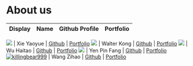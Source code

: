 # About us

Display | Name | Github Profile | Portfolio 
--------|:----:|:--------------:|:---------:

![](https://via.placeholder.com/100.png?text=Photo) | Xie Yaoyue | [Github](https://github.com/xieyaoyue) | [Portfolio](team/xieyaoyue.md)
![](https://via.placeholder.com/100.png?text=Photo) | Walter Kong | [Github](https://github.com/k-walter) | [Portfolio](team/walterkong.md)
![](https://via.placeholder.com/100.png?text=Photo) | Wu Haitao | [Github](https://github.com/Wu-Haitao) | [Portfolio](team/wu-haitao.md)
![](https://via.placeholder.com/100.png?text=Photo) | Yen Pin Fang | [Github](https://github.com/pinfang) | [Portfolio](team/pinfang.md)
<a href="https://imgbb.com/"><img src="https://i.ibb.co/d4x8wZT/killingbear999.jpg" alt="killingbear999" border="0"></a> | Wang Zihao | [Github](https://github.com/killingbear999) | [Portfolio](team/killingbear999.md)


